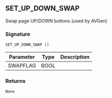 ## SET\_UP\_DOWN\_SWAP

Swap page UP/DOWN buttons (used by AVGen)


### Signature

`SET_UP_DOWN_SWAP ()`


| Parameter | Type | Description |
| --------- | ---- | ----------- |
| SWAPFLAG  | BOOL |             |


### Returns

`None`